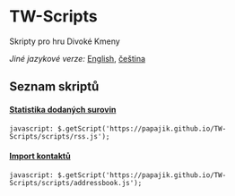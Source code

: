 # TW-Scripts
Skripty pro hru Divoké Kmeny 

_Jiné jazykové verze:_ [English](README.md), [čeština](README.cs.md)

## Seznam skriptů

#### [Statistika dodaných surovin](docs/rss_cs.md)

```
javascript: $.getScript('https://papajik.github.io/TW-Scripts/scripts/rss.js');
```

#### [Import kontaktů](docs/addressbook_cs.md)

```
javascript: $.getScript('https://papajik.github.io/TW-Scripts/scripts/addressbook.js');
```
